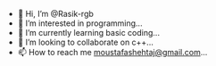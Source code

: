 - 👋 Hi, I’m @Rasik-rgb
- 👀 I’m interested in programming...
- 🌱 I’m currently learning basic coding...
- 💞️ I’m looking to collaborate on c++...
- 📫 How to reach me moustafashehtaj@gmail.com...

<!---
Rasik-rgb/Rasik-rgb is a ✨ special ✨ repository because its `README.md` (this file) appears on your GitHub profile.
You can click the Preview link to take a look at your changes.
--->
